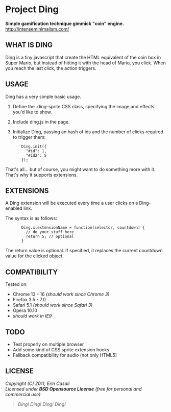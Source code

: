 Project Ding
============

**Simple gamification technique gimmick "coin" engine.**  
<http://intenseminimalism.com/>



WHAT IS DING
------------

Ding is a tiny javascript that create the HTML equivalent of the coin box in Super Mario, but instead of hitting it with the head of Mario, you click. When you reach the last click, the action triggers.


USAGE
-----

Ding has a very simple basic usage.

1. Define the .ding-sprite CSS class, specifying the image and effects you'd like to show.

2. Include ding.js in the page.

3. Initialize Ding, passing an hash of ids and the number of clicks required to trigger them:
 
```
       Ding.init({
         "#id": 1,
         "#id2": 5
       });
```

That's all... but of course, you might want to do something more with it. That's why it supports extensions.


EXTENSIONS
----------

A Ding extension will be executed every time a user clicks on a Ding-enabled link.

The syntax is as follows:

```
       Ding.x.extensionName = function(selector, countdown) {
         // do your stuff here
         return 5; // optional
       }
```

The return value is optional. If specified, it replaces the current countdown value for the clicked object.



COMPATIBILITY
-------------

Tested on:

- Chrome 13 - 16 _(should work since Chrome 3)_
- Firefox 3.5 - 7.0
- Safari 5.1 _(should work since Safari 3)_
- Opera 10.10
- _should work in IE9_



TODO
----

- Test properly on multiple browser
- Add some kind of CSS sprite extension hooks
- Fallback compatibility for audio (not only HTML5)




LICENSE
-------

  _Copyright (C) 2011, Erin Casali_  
  _Licensed under **BSD Opensource License** (free for personal and commercial use)_


> _Ding! Ding! Ding! Ding!_

